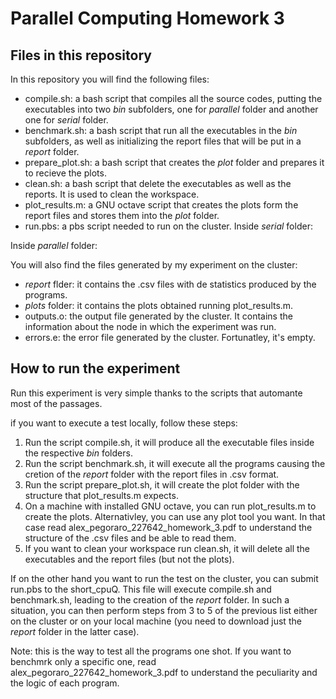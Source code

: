 # Parallel Computing Homework 3

## Files in this repository
In this repository you will find the following files:
- compile.sh: a bash script that compiles all the source codes, putting the executables into two *bin* subfolders,
one for *parallel* folder and another one for *serial* folder.
- benchmark.sh: a bash script that run all the executables in the *bin* subfolders, as well as initializing the report files that
will be put in a *report* folder.
- prepare_plot.sh: a bash script that creates the *plot* folder and prepares it to recieve the plots.
- clean.sh: a bash script that delete the executables as well as the reports. It is used to clean the workspace.
- plot_results.m: a GNU octave script that creates the plots form the report files and stores them into the *plot* folder.
- run.pbs: a pbs script needed to run on the cluster.
Inside *serial* folder:

Inside *parallel* folder:


You will also find the files generated by my experiment on the cluster:
- *report* flder: it contains the .csv files with de statistics produced by the programs.
- *plots* folder: it contains the plots obtained running plot_results.m.
- outputs.o: the output file generated by the cluster. It contains the information about the node in which the experiment was run.
- errors.e: the error file generated by the cluster. Fortunatley, it's empty.

## How to run the experiment

Run this experiment is very simple thanks to the scripts that automante most of the passages.

if you want to execute a test locally, follow these steps:
1. Run the script compile.sh, it will produce all the executable files inside the respective *bin* folders.
2. Run the script benchmark.sh, it will execute all the programs causing the cretion of the *report* folder with the report files in .csv format.
3. Run the script prepare_plot.sh, it will create the plot folder with the structure that plot_results.m expects.
4. On a machine with installed GNU octave, you can run plot_results.m to create the plots. Alternativley, you can use any plot tool you want. In that
case read alex_pegoraro_227642_homework_3.pdf to understand the structure of the .csv files and be able to read them.
5. If you want to clean your workspace run clean.sh, it will delete all the executables and the report files (but not the plots).

If on the other hand you want to run the test on the cluster, you can submit run.pbs to the short_cpuQ. This file will execute compile.sh and benchmark.sh,
leading to the creation of the *report* folder. In such a situation, you can then perform steps from 3 to 5 of the previous list either on the cluster or
on your local machine (you need to download just the *report* folder in the latter case).

Note: this is the way to test all the programs one shot. If you want to benchmrk only a specific one, read alex_pegoraro_227642_homework_3.pdf to understand
the peculiarity and the logic of each program.
